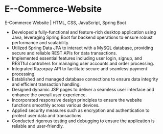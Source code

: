 # E--Commerce-Website

E-Commerce Website | HTML, CSS, JavaScript, Spring Boot

- Developed a fully-functional and feature-rich desktop application using Java, leveraging Spring Boot for backend operations to ensure robust performance and scalability.
- Utilized Spring Data JPA to interact with a MySQL database, providing secure and reliable REST APIs for data transactions.
- Implemented essential features including user login, signup, and RESTful controllers for managing user accounts and order processing.
- Integrated Razorpay API to facilitate secure and seamless payment processing.
- Established and managed database connections to ensure data integrity and efficient transaction handling.
- Designed dynamic JSP pages to deliver a seamless user interface and enhance the overall user experience.
- Incorporated responsive design principles to ensure the website functions smoothly across various devices.
- Applied security measures such as encryption and authentication to protect user data and transactions.
- Conducted rigorous testing and debugging to ensure the application is reliable and user-friendly.
